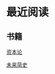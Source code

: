 # 最近阅读

## 书籍
[资本论](https://article.xuexi.cn/articles/pdf/index.html?art_id=8346100746404790473)

[未来简史](https://weread.qq.com/web/reader/cf3326205d0142cf3606771kecc32f3013eccbc87e4b62e)
